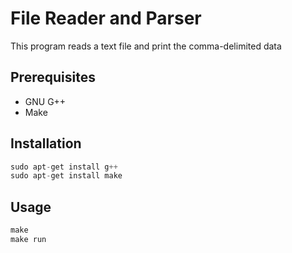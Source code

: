 # File Reader and Parser
This program reads a text file and print the comma-delimited data

## Prerequisites
- GNU G++
- Make

## Installation
```cpp
sudo apt-get install g++
sudo apt-get install make
```

## Usage
```cpp
make
make run
```
